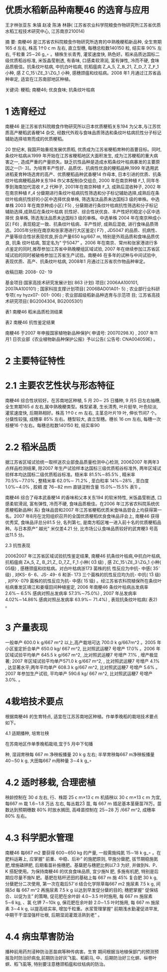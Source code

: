 # 优质水稻新品种南粳46 的选育与应用

王才林张亚东 朱镇 赵凌 陈涛 林静( 江苏省农业科学院粮食作物研究所江苏省优质水稻工程技术研究中心, 江苏南京210014)

摘 要: 南粳46 是江苏省农科院粮食作物研究所选育的中熟晚粳稻新品种, 全生育期165 d 左右, 株高 1↑0 𝖼 𝗆 左右, 直立型穗, 每穗总粒数1401̃50 粒, 结实率 90% 左右, 千粒重 25∼26 g_∘ 。植株生长青秀, 灌浆速度快, 熟色好。稻米品质达国标二级优质稻谷标准, 米饭晶莹剔透, 有香味, 口感柔软滑润, 富有弹性, 冷而不硬, 食味品质极佳。抗条纹叶枯病, 中抗白叶枯病, 抗稻瘟病 Z_𝖠_5, Z_𝖡_21, Z_𝖣_7, Z_𝖥_1 小种, 感 Z C_15∖Z𝖤_3∖Z𝖦_1 小种, 感穗颈瘟和纹枯病。2008 年1 月通过江苏省品种审定, 适宜在江苏南部地区种植。

关键词: 粳稻; 南粳46; 优良食味; 抗条纹叶枯病

# 1 选育经过

南粳46 是江苏省农科院粮食作物研究所以日本优质粳稻关东194 为父本,与江苏优质高产粳稻武香粳14 杂交, 经数代外观与食味品质筛选和条纹叶枯病抗性分子标记辅助选择培育而成的优质粳稻。

20 世纪末, 我国开始重视发展优质稻, 优质成为江苏省粳稻育种的首要目标。同时,条纹叶枯病从1999 年开始在江苏省粳稻地区大面积发生, 成为江苏粳稻的重大病害之一, 造成严重的产量损失。缺乏抗性品种是造成水稻条纹叶枯病暴发的主要原因之一[1- 3]。为培育丰产性好、品质优、抗病性优良的粳稻品种,1999 年选用武进稻麦育种场选育的高产、优质粳稻品种武香粳14 作母本, 日本引进的优质、抗条纹叶枯病粳稻品种关东194 作父本配制杂交组合, 2000 年在南京种植 𝖥_1, 同年冬季到海南加代混收 𝖥_2 代种子, 2001年在南京种植 𝖥_3, 成熟后混收种子, 2002 年在南京种植 𝖥_4 分蘖期进行条纹叶枯病抗性筛选和分子标记辅助选择,成熟后在条纹叶枯病抗性好的小区中选择优良单株, 筛选淘汰品质未达国标3 级的单株。中选单株 2003 年在南京种成小区( F5) , 分蘖期进行条纹叶枯病抗性筛选和分子标记辅助选择,成熟后在条纹叶枯病 抗性好、综合性状优良、丰产性好的稳定小区中选择优 良单株, 筛选淘汰品质未达国标3 级的单株。中选单株 2004 年在南京种成小区( F6) , 表现稳定一致、抗条纹叶枯病、丰产性好, 成熟后混收, 进行食味品质筛选。2005年分别在南京和张家港进行大区鉴定( F7) , JD5047 的品质、抗病性、产量等综合性状表现优良,折合产量650 kg/667 m, 特别是外观品质和食味品质优良, 抗条 纹叶枯病, 暂定名为“ 宁5047” 。2006 年在南京、常州和张家港进行多点鉴定的同时,推荐参加江苏省中熟晚粳组区域试验, 2007 年在继续参加江苏省区域试验的同时被破格参加江苏省生产试验。南粳46 在多年的试种与中间试验中, 表现优质、高产、抗条纹叶枯病, 2008年1 月通过江苏省农作物品种审定。



收稿日期: 2008- 02- 19

基金项目:国家高技术研究发展计划( 863 计划) 项目( 2006AA100101, 2007AA100101) ; 国家科技支撑计划项目( 2006BAD01A01- 5) ; 农业部行业科研专项( ny hyzx07- 001- 006) ; 农业部超级稻新品种选育与示范项 目; 江苏省高技术研究项目( BG2004304, BG2005301)

表1 南粳46 稻米品质检测结果



表2 南粳46 抗性鉴定结果



南粳46 于2007 年申报国家植物新品种保护( 申请号: 20070298.X) , 2007 年11 月1 日农业部《农业植物新品种保护公报》予以公告( 公告号: CNA004059E) 。

# 2 主要特征特性

# 2.1 主要农艺性状与形态特征

南粳46 综合性状较好。在苏南地区种植, 5 月 20∼ 25 日播种, 9 月5 日左右抽穗, 全生育期165 d 左右,属中熟晚粳类型。株型紧凑, 生长清秀, 叶片挺举, 叶色较淡, 灌浆速度快, 后期熟相好。株高 1↑0 𝖼 𝗆 左右, 主茎总叶片19 叶, 伸长节间7 个。分蘖性较强, 成穗率  85% 左右。穗型较大, 直立型穗。穗长 16 cm 左右, 每穗一次枝梗16 个左右。每穗总粒数1401̃50 粒, 结实率90

# 2.2 稻米品质

据江苏省区域试验统一取样送农业部食品质量检测中心检测, 20062̃007 年两年3 点样品检测结果, 除2007 年生产试验样本达国标三级优质稻谷标准外, 两年区域试验样本均达国标二级优质稻谷标准。糙米率 81.5%∼85.5% , 精米率 70.5%∼77.0% , 整精米率 62.0%∼ 71.2% , 垩白粒率 14%∼28% , 垩白度 1.0%∼4.0% , 胶稠 度 76∼82 mm 直链淀粉含量 15.0%∼15.5% 表1) 。

南粳46 综合了母本武香粳14 的香味和父本关东194 的软米特性, 米饭晶莹剔透, 口感柔软滑润, 富有弹性, 冷而不硬, 食味品质极佳。在2006 年江苏省农科院系统优质粳稻新品种( 系) 食味品尝和2007 年江苏省粳稻优质米食味品尝会上均获得第一名。2007 年8月在沈阳组织召开的全国优质粳稻优良食味品评会上, 南粳46 获得优秀奖, 食味品评总分81.5 分, 名列第七, 是南方稻区唯一进入前十名的优质粳稻品种。与日本原产“ 越光” 米仅差4.21 分, 比市场公认食味品质较好的武育粳3 号高出11.5 分。

2.3 抗性表现

20062̃007 年江苏省区域试验抗性鉴定结果, 南粳46 抗条纹叶枯病,中抗白叶枯病,抗稻瘟病 Z𝖠_5,  Z_ B_21,Z_ D_7,Z_ F_1 小种( 03̃ 级) , 感 Z𝖢_15∖Z𝖤_3∖Z𝖦_1 小种( 05̃级) , 感穗颈瘟和纹枯病。对白叶枯病浙173 菌株的抗 性反应为中抗- 中感( 35̃ 级) , 对KS- 6- 6、JS- 49- 6 和浙- 173 三个菌株的抗性反应均为抗- 中抗( 13̃ 级) , 对PX- 079 菌株的抗性反应为抗- 中感( 15̃ 级) 。经江苏省农科院植保所在条纹叶枯病重发区靖江和姜堰田间种植鉴定, 2006 年南粳46 条纹叶枯病丛发病率 2.6%∼  6.5% 感病对照丛发病率 57.3%∼75.0%) , 2007 年丛发病率 4.02%∼14.86% 感病对照丛发病率 63.9%∼  71.4%) , 表现抗条纹叶枯病( 表2) 。

# 3 产量表现

一般单产 600.0 𝗄 𝗀/667 𝗆^2 以上,高产栽培可达 700.0 𝗄 𝗀/667𝗆^2 。2005 年小区鉴定折合单产 650.0 kg/  667 𝗆^2, 比对照武运粳7 号增产 17.0% 。2006 年区域试验平均单产 645.5 𝗄 𝗀/667 𝗆^2, ,比对照武运粳7 号增产 7.1% , 增产极显著; 2007 年区域试验平均单产571.0 𝗄 𝗀/667 𝗆^2, , 比对照武运粳7 号增产 4.1% , 达显著水平;两年平均单产 608.3 𝗄 𝗀/667 𝗆^2, 比对照武运粳7 号增产 5.6% 。2007 年参加生产试验, 平均单产 590.6 kg/  667 𝗆^2, 比对照武运粳7 号增产 3.0%. 。

# 4栽培技术要点

根据南粳46 的生育特点, 适宜在江苏苏南地区种植。作单季晚稻的栽培技术要点如下。

4.1 适期播种, 培育壮秧

在苏南地区作单季晚稻栽培,宜于5 月中下旬播

种, 湿润育秧每 667 𝗆 净秧板播量 20 𝗄 𝗀 左右; 半旱育秧每667 m净秧板播量 40∼50 𝗄 𝗀, 大田每667 m用种量 3∼4 𝗄 𝗀_∘

# 4.2 适时移栽, 合理密植

秧龄控制在 30 d 左右, 行、株距 25 𝖼 𝗆×13 𝖼 𝗆 机插秧以 30 𝖼 𝗆×13 𝖼 𝗆 为宜, 每667 m 栽 1.6∼1.8 万丛 左右, 每丛栽23̃ 苗, 每 667 𝗆 插足基本茎蘖苗78̃万。苗数达到预期穗数 80% 时放水搁田, 高峰苗控制在 25∼28 万 /667 𝗆^2, 成穗率 80% 左右。

# 4.3 科学肥水管理

南粳46 每667 m2 要获得 600∼650 kg 的产量, 一般需施纯氮 15∼18 𝗄 𝗀_∘ 。在肥料运筹上, 应掌握“ 前重、中稳、后补” 的施肥原则, 早施分蘖肥, 拔节期稳施氮肥,增施磷钾肥, 后期看苗补施穗肥。基蘖肥与穗肥比例以7∶3 为好, 并做到N、P、K 搭配使用。为保持南粳46 的优良食味品质, 宜少施N 肥, 多施有机肥, 特别是后期应尽量不施N 肥。基肥在秸秆还田的基础上每 667 𝗆 施 45% 复合肥 30 𝗄 𝗀, 分蘖肥分二次使用, 第一次在栽后57̃ d 结合化学除草每667 m2 施尿素 7.5 𝗄 𝗀, 间隔5d 每 667 𝗆^2 再施尿素 7.5 𝗄 𝗀 以达到早发促分蘖的目的; 穗肥掌握“ 促保结合、以促为主” 的策略, 促花肥在余叶龄 4.0∼3.5 叶时施用, 每 667 𝗆 施尿素 5∼6 kg, 、氯 化钾 7∼10𝗄 𝗀, 保花肥在余叶龄 2.0∼1.5 叶时施用, 每  667 𝗆 施尿素 3∼4 𝗄 𝗀, 以提高结实率, 增加千粒重。水浆管理掌握“ 前期浅水勤灌促进早发, 中期干干湿湿强杆壮根, 后期湿润灌溉活熟到老” 。

# 4.4 病虫草害防治

播种前用药剂浸种防治恶苗病等种传病害。生育 期间根据当地植保部门的预测预报及时防治好病虫,前期防治好灰飞虱、稻蓟马, 中、后期防治好三化螟、纵卷叶螟、稻飞虱等, 特别要注意穗颈稻瘟和纹枯病的防治。
